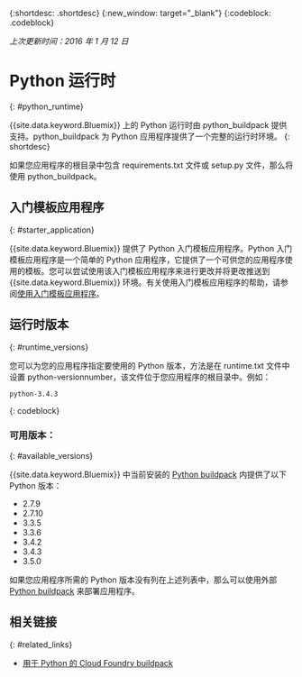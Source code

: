 {:shortdesc: .shortdesc}
{:new_window: target="_blank"}
{:codeblock: .codeblock}

*上次更新时间：2016 年 1 月 12 日*

# Python 运行时
{: #python_runtime}

{{site.data.keyword.Bluemix}} 上的 Python 运行时由 python_buildpack 提供支持。python_buildpack 为 Python 应用程序提供了一个完整的运行时环境。
{: shortdesc}

如果您应用程序的根目录中包含 requirements.txt 文件或 setup.py 文件，那么将使用 python_buildpack。

## 入门模板应用程序
{: #starter_application}

{{site.data.keyword.Bluemix}} 提供了 Python 入门模板应用程序。Python 入门模板应用程序是一个简单的 Python 应用程序，它提供了一个可供您的应用程序使用的模板。您可以尝试使用该入门模板应用程序来进行更改并将更改推送到 {{site.data.keyword.Bluemix}} 环境。有关使用入门模板应用程序的帮助，请参阅[使用入门模板应用程序](../../cfapps/starter_app_usage.html)。

## 运行时版本
{: #runtime_versions}

您可以为您的应用程序指定要使用的 Python 版本，方法是在 runtime.txt 文件中设置 python-versionnumber，该文件位于您应用程序的根目录中。例如：


```
python-3.4.3
```
{: codeblock}


### 可用版本：
{: #available_versions}

{{site.data.keyword.Bluemix}} 中当前安装的 [Python buildpack](https://github.com/cloudfoundry/python-buildpack/releases/tag/v1.5.1) 内提供了以下 Python 版本：

* 2.7.9
* 2.7.10
* 3.3.5
* 3.3.6
* 3.4.2
* 3.4.3
* 3.5.0

如果您应用程序所需的 Python 版本没有列在上述列表中，那么可以使用外部 [Python buildpack](https://github.com/cloudfoundry/python-buildpack) 来部署应用程序。

## 相关链接
{: #related_links}
* [用于 Python 的 Cloud Foundry buildpack](https://github.com/cloudfoundry/python-buildpack)
